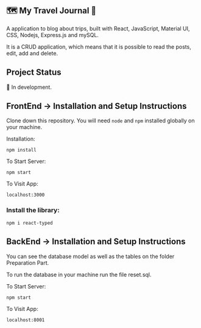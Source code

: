 ## :world_map: My Travel Journal :flight_departure:

A application to blog about trips, built with React, JavaScript, Material UI, CSS, Nodejs, Express.js and mySQL.
<div>It is a CRUD application, which means that it is possible to read the posts, edit, add and delete.</div>

## Project Status

:construction: In development.

## FrontEnd -> Installation and Setup Instructions

Clone down this repository. You will need `node` and `npm` installed globally on your machine.  


Installation:

`npm install`   

To Start Server:

`npm start`  

To Visit App:

`localhost:3000`

### Install the library:

`npm i react-typed`


## BackEnd -> Installation and Setup Instructions

You can see the database model as well as the tables on the folder Preparation Part.

To run the database in your machine run the file reset.sql.

To Start Server:

`npm start`  

To Visit App:

`localhost:8001`

